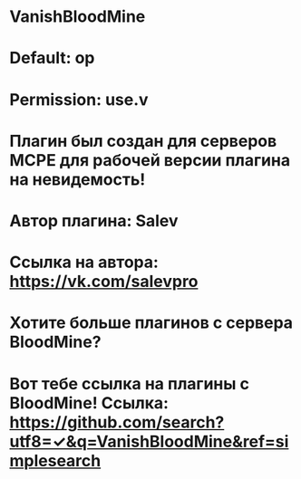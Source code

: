 # VanishBloodMine
# Default: op
# Permission: use.v
# Плагин был создан для серверов MCPE для рабочей версии плагина на невидемость!
# Автор плагина: Salev
# Ссылка на автора: https://vk.com/salevpro
# Хотите больше плагинов с сервера BloodMine?
# Вот тебе ссылка на плагины с BloodMine! Ссылка: https://github.com/search?utf8=✓&q=VanishBloodMine&ref=simplesearch
